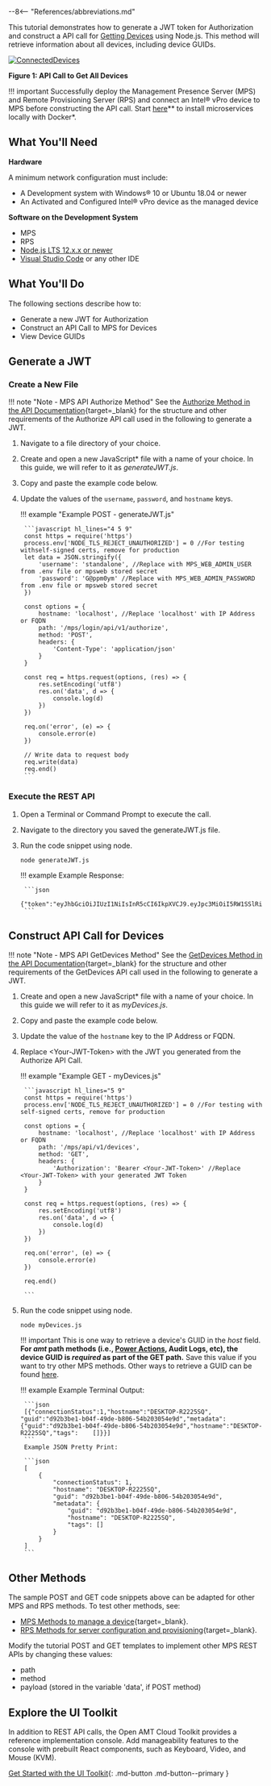 --8<-- "References/abbreviations.md"

This tutorial demonstrates how to generate a JWT token for Authorization and construct a API call for [Getting Devices](https://app.swaggerhub.com/apis-docs/rbheopenamt/mps/1.4.0#/Devices/get_api_v1_devices) using Node.js. This method will retrieve information about all devices, including device GUIDs.

[![ConnectedDevices](../assets/images/ConnectedDevicesAPI.png)](../assets/images/ConnectedDevicesAPI.png)

**Figure 1: API Call to Get All Devices**

!!! important
    Successfully deploy the Management Presence Server (MPS) and Remote Provisioning Server (RPS) and connect an Intel® vPro device to MPS before constructing the API call. Start [here](../Docker/overview.md)** to install microservices locally with Docker*.

## What You'll Need

**Hardware**

A minimum network configuration must include:

-  A Development system with Windows® 10 or Ubuntu 18.04 or newer
-  An Activated and Configured Intel® vPro device as the managed device

**Software on the Development System** 

- MPS
- RPS
- [Node.js LTS 12.x.x or newer](https://nodejs.org/)
- [Visual Studio Code](https://code.visualstudio.com/) or any other IDE
    
  
## What You'll Do
The following sections describe how to:

- Generate a new JWT for Authorization
- Construct an API Call to MPS for Devices
- View Device GUIDs

## Generate a JWT

### Create a New File

!!! note "Note - MPS API Authorize Method"
    See the [Authorize Method in the API Documentation](https://app.swaggerhub.com/apis-docs/rbheopenamt/mps/1.4.0#/Auth/post_api_v1_authorize){target=_blank} for the structure and other requirements of the Authorize API call used in the following to generate a JWT.

1. Navigate to a file directory of your choice.
2. Create and open a new JavaScript* file with a name of your choice. In this guide, we will refer to it as *generateJWT.js*.
3. Copy and paste the example code below.
4. Update the values of the `username`, `password`, and `hostname` keys.

    !!! example "Example POST - generateJWT.js"

        ```javascript hl_lines="4 5 9"
        const https = require('https')
        process.env['NODE_TLS_REJECT_UNAUTHORIZED'] = 0 //For testing withself-signed certs, remove for production
        let data = JSON.stringify({
            'username': 'standalone', //Replace with MPS_WEB_ADMIN_USER from .env file or mpsweb stored secret
            'password': 'G@ppm0ym' //Replace with MPS_WEB_ADMIN_PASSWORD from .env file or mpsweb stored secret
        })

        const options = {
            hostname: 'localhost', //Replace 'localhost' with IP Address or FQDN
            path: '/mps/login/api/v1/authorize',
            method: 'POST',
            headers: {
                'Content-Type': 'application/json'
            }
        }

        const req = https.request(options, (res) => {
            res.setEncoding('utf8')
            res.on('data', d => {
                console.log(d)
            })
        })

        req.on('error', (e) => {
            console.error(e)
        })

        // Write data to request body
        req.write(data)
        req.end()
        ```

### Execute the REST API

1. Open a Terminal or Command Prompt to execute the call.
2. Navigate to the directory you saved the generateJWT.js file.
3. Run the code snippet using node.

    ```
    node generateJWT.js
    ```

    !!! example
        Example Response:

        ```json
        {"token":"eyJhbGciOiJIUzI1NiIsInR5cCI6IkpXVCJ9.eyJpc3MiOiI5RW1SSlRiSWlJYjRiSWVTc21nY1dJanJSNkh5RVRxYyIsImV4cCI6MTYyMDE2OTg2NH0.GUib9sq0RWRLqJ7JpNNlj2AluuROLICCfdZaQzyWy90"}
        ```

## Construct API Call for Devices

!!! note "Note - MPS API GetDevices Method"
    See the [GetDevices Method in the API Documentation](https://app.swaggerhub.com/apis-docs/rbheopenamt/mps/1.4.0#/Devices/get_api_v1_devices){target=_blank} for the structure and other requirements of the GetDevices API call used in the following to generate a JWT.

1. Create and open a new JavaScript* file with a name of your choice. In this guide we will refer to it as *myDevices.js*.
2. Copy and paste the example code below.
3. Update the value of the `hostname` key to the IP Address or FQDN.
4. Replace &lt;Your-JWT-Token&gt; with the JWT you generated from the Authorize API Call.

    !!! example "Example GET - myDevices.js"

        ```javascript hl_lines="5 9"
        const https = require('https')
        process.env['NODE_TLS_REJECT_UNAUTHORIZED'] = 0 //For testing with self-signed certs, remove for production
        
        const options = {
            hostname: 'localhost', //Replace 'localhost' with IP Address or FQDN
            path: '/mps/api/v1/devices',
            method: 'GET',
            headers: {
                'Authorization': 'Bearer <Your-JWT-Token>' //Replace <Your-JWT-Token> with your generated JWT Token
            }
        }
        
        const req = https.request(options, (res) => {
            res.setEncoding('utf8')
            res.on('data', d => {
                console.log(d)
            })
        })
        
        req.on('error', (e) => {
            console.error(e)
        })
        
        req.end()

        ```

4. Run the code snippet using node.

    ```
    node myDevices.js
    ```

    !!! important
        This is one way to retrieve a device's GUID in the *host* field.  **For *amt* path methods (i.e., [Power Actions](../Topics/powerstates.md), Audit Logs, etc), the device GUID is *required* as part of the GET path.** Save this value if you want to try other MPS methods. Other ways to retrieve a GUID can be found [here](../Topics/guids.md).


    !!! example
        Example Terminal Output:

        ```json
        [{"connectionStatus":1,"hostname":"DESKTOP-R2225SQ",    "guid":"d92b3be1-b04f-49de-b806-54b203054e9d","metadata":   {"guid":"d92b3be1-b04f-49de-b806-54b203054e9d","hostname":"DESKTOP-R2225SQ","tags":    []}}]
        ```
        Example JSON Pretty Print:

        ```json
        [
            {
                "connectionStatus": 1,
                "hostname": "DESKTOP-R2225SQ",
                "guid": "d92b3be1-b04f-49de-b806-54b203054e9d",
                "metadata": {
                    "guid": "d92b3be1-b04f-49de-b806-54b203054e9d",
                    "hostname": "DESKTOP-R2225SQ",
                    "tags": []
                }
            }
        ]
        ```

## Other Methods

The sample POST and GET code snippets above can be adapted for other MPS and RPS methods. To test other methods, see: 

- [MPS Methods to manage a device](https://app.swaggerhub.com/apis-docs/rbheopenamt/mps){target=_blank}.
- [RPS Methods for server configuration and provisioning](https://app.swaggerhub.com/apis-docs/rbheopenamt/rps){target=_blank}.

Modify the tutorial POST and GET templates to implement other MPS REST APIs by changing these values:

- path
- method
- payload (stored in the variable 'data', if POST method)

## Explore the UI Toolkit
In addition to REST API calls, the Open AMT Cloud Toolkit provides a reference implementation console. Add manageability features to the console with prebuilt React components, such as Keyboard, Video, and Mouse (KVM).

[Get Started with the UI Toolkit](../Tutorials/uitoolkit.md){: .md-button .md-button--primary }
